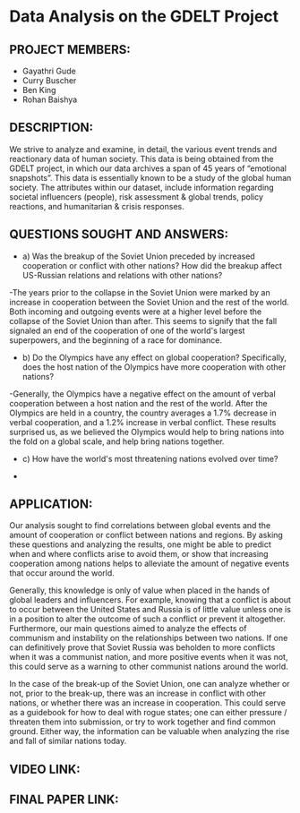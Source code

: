 # Data Analysis on the GDELT Project 

## PROJECT MEMBERS: 
 - Gayathri Gude 
 - Curry Buscher 
 - Ben King 
 - Rohan Baishya  
 
## DESCRIPTION:  
We strive to analyze and examine, in detail, the various event trends and reactionary data of human society. This data is being obtained from the GDELT project, in which our data archives a span of 45 years of “emotional snapshots”. This data is essentially known to be a study of the global human society. The attributes within our dataset, include information regarding societal influencers (people), risk assessment & global trends, policy reactions, and humanitarian & crisis responses. 

## QUESTIONS SOUGHT AND ANSWERS:  
- a) Was the breakup of the Soviet Union preceded by increased cooperation or conflict with other nations? How did the breakup        affect US-Russian relations and relations with other nations?

-The years prior to the collapse in the Soviet Union were marked by an increase in cooperation between the Soviet Union and the rest of the world. Both incoming and outgoing events were at a higher level before the collapse of the Soviet Union than after. This seems to signify that the fall signaled an end of the cooperation of one of the world's largest superpowers, and the beginning of a race for dominance.

- b) Do the Olympics have any effect on global cooperation? Specifically, does the host nation of the Olympics have more              cooperation with other nations?

-Generally, the Olympics have a negative effect on the amount of verbal cooperation between a host nation and the rest of the world. After the Olympics are held in a country, the country averages a 1.7% decrease in verbal cooperation, and a 1.2% increase in verbal conflict. These results surprised us, as we believed the Olympics would help to bring nations into the fold on a global scale, and help bring nations together.

- c) How have the world's most threatening nations evolved over time?

-

## APPLICATION:  
Our analysis sought to find correlations between global events and the amount of cooperation or conflict between nations and regions. By asking these questions and analyzing the results, one might be able to predict when and where conflicts arise to avoid them, or show that increasing cooperation among nations helps to alleviate the amount of negative events that occur around the world.

Generally, this knowledge is only of value when placed in the hands of global leaders and influencers. For example, knowing that a conflict is about to occur between the United States and Russia is of little value unless one is in a position to alter the outcome of such a conflict or prevent it altogether. Furthermore, our main questions aimed to analyze the effects of communism and instability on the relationships between two nations. If one can definitively prove that Soviet Russia was beholden to more conflicts when it was a communist nation, and more positive events when it was not, this could serve as a warning to other communist nations around the world.

In the case of the break-up of the Soviet Union, one can analyze whether or not, prior to the break-up, there was an increase in conflict with other nations, or whether there was an increase in cooperation. This could serve as a guidebook for how to deal with rogue states; one can either pressure / threaten them into submission, or try to work together and find common ground. Either way, the information can be valuable when analyzing the rise and fall of similar nations today.

## VIDEO LINK:  

## FINAL PAPER LINK: 

